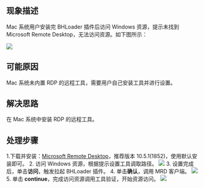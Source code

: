 
## 现象描述
Mac 系统用户安装完 BHLoader 插件后访问 Windows 资源，提示未找到 Microsoft Remote Desktop，无法访问资源。如下图所示：

![](https://main.qcloudimg.com/raw/c181cde5a2b3e1d6c51f7c0fbf1044a4.png)

## 可能原因
Mac 系统未内置 RDP 的远程工具，需要用户自己安装工具并进行设置。




## 解决思路
在 Mac 系统中安装 RDP 的远程工具。

## 处理步骤
1.下载并安装：[Microsoft Remote Desktop](https://install.appcenter.ms/orgs/rdmacios-k2vy/apps/microsoft-remote-desktop-for-mac/distribution_groups/all-users-of-microsoft-remote-desktop-for-mac)，推荐版本 10.5.1(1852)，使用默认安装即可。
2. 访问 Windows 资源，根据提示设置工具调取路径。
![](https://main.qcloudimg.com/raw/169af49492251f7fc205ba1272766a0e.png)
3. 设置完成后，单击**访问**，触发拉起 BHLoader 插件。
4. 单击**确认**，调用 MRD 客户端。
![](https://main.qcloudimg.com/raw/044e23057440f80a7ac25e3750957e21.png)
5. 单击 **continue**，完成访问资源调用工具验证，开始资源访问。
![](https://main.qcloudimg.com/raw/d18cc7c9b505011c7d7cc40d8a0dd68b.png)
